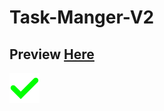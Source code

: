 # Task-Manger-V2
## Preview  [Here](https://ay77aga.github.io/Task-Manger-V2/)
![Logo](imgs/done.svg)

